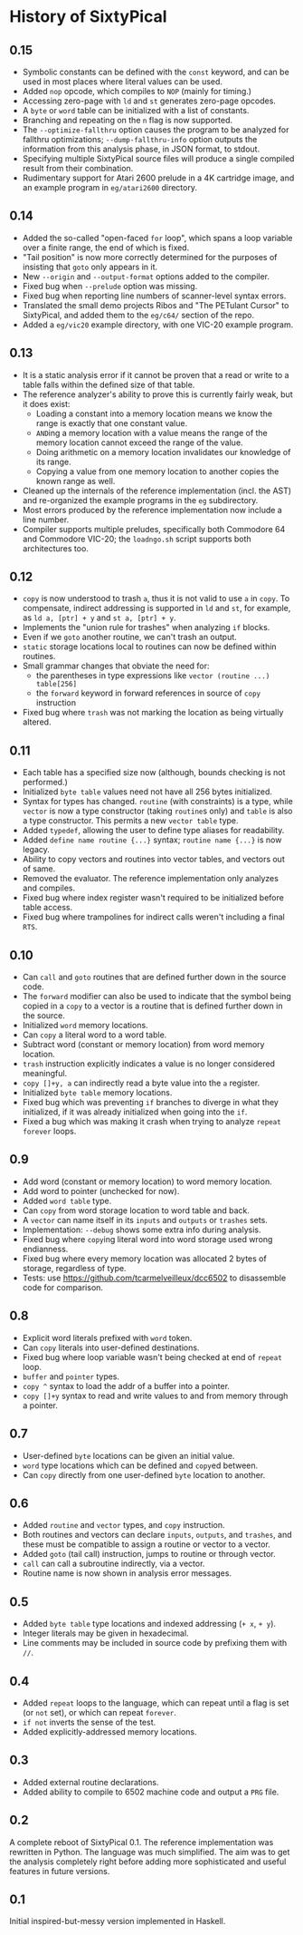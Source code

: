 History of SixtyPical
=====================

0.15
----

*   Symbolic constants can be defined with the `const` keyword, and can
    be used in most places where literal values can be used.
*   Added `nop` opcode, which compiles to `NOP` (mainly for timing.)
*   Accessing zero-page with `ld` and `st` generates zero-page opcodes.
*   A `byte` or `word` table can be initialized with a list of constants.
*   Branching and repeating on the `n` flag is now supported.
*   The `--optimize-fallthru` option causes the program to be analyzed
    for fallthru optimizations; `--dump-fallthru-info` option outputs the
    information from this analysis phase, in JSON format, to stdout.
*   Specifying multiple SixtyPical source files will produce a single
    compiled result from their combination.
*   Rudimentary support for Atari 2600 prelude in a 4K cartridge image,
    and an example program in `eg/atari2600` directory.

0.14
----

*   Added the so-called "open-faced `for` loop", which spans a loop
    variable over a finite range, the end of which is fixed.
*   "Tail position" is now more correctly determined for the purposes of
    insisting that `goto` only appears in it.
*   New `--origin` and `--output-format` options added to the compiler.
*   Fixed bug when `--prelude` option was missing.
*   Fixed bug when reporting line numbers of scanner-level syntax errors.
*   Translated the small demo projects Ribos and "The PETulant Cursor" to
    SixtyPical, and added them to the `eg/c64/` section of the repo.
*   Added a `eg/vic20` example directory, with one VIC-20 example program.

0.13
----

*   It is a static analysis error if it cannot be proven that a read or write
    to a table falls within the defined size of that table.
*   The reference analyzer's ability to prove this is currently fairly weak,
    but it does exist:
    *   Loading a constant into a memory location means we know the range
        is exactly that one constant value.
    *   `AND`ing a memory location with a value means the range of the
        memory location cannot exceed the range of the value.
    *   Doing arithmetic on a memory location invalidates our knowledge
        of its range.
    *   Copying a value from one memory location to another copies the
        known range as well.
*   Cleaned up the internals of the reference implementation (incl. the AST)
    and re-organized the example programs in the `eg` subdirectory.
*   Most errors produced by the reference implementation now include a line number.
*   Compiler supports multiple preludes, specifically both Commodore 64 and
    Commodore VIC-20; the `loadngo.sh` script supports both architectures too.

0.12
----

*   `copy` is now understood to trash `a`, thus it is not valid to use `a` in `copy`.
    To compensate, indirect addressing is supported in `ld` and `st`, for example,
    as `ld a, [ptr] + y` and `st a, [ptr] + y`.
*   Implements the "union rule for trashes" when analyzing `if` blocks.
*   Even if we `goto` another routine, we can't trash an output.
*   `static` storage locations local to routines can now be defined within routines.
*   Small grammar changes that obviate the need for:
    *   the parentheses in type expressions like `vector (routine ...) table[256]`
    *   the `forward` keyword in forward references in source of `copy` instruction
*   Fixed bug where `trash` was not marking the location as being virtually altered.

0.11
----

*   Each table has a specified size now (although, bounds checking is not performed.)
*   Initialized `byte table` values need not have all 256 bytes initialized.
*   Syntax for types has changed. `routine` (with constraints) is a type, while
    `vector` is now a type constructor (taking `routine`s only) and `table` is
    also a type constructor.  This permits a new `vector table` type.
*   Added `typedef`, allowing the user to define type aliases for readability.
*   Added `define name routine {...}` syntax; `routine name {...}` is now legacy.
*   Ability to copy vectors and routines into vector tables, and vectors out of same.
*   Removed the evaluator.  The reference implementation only analyzes and compiles.
*   Fixed bug where index register wasn't required to be initialized before table access.
*   Fixed bug where trampolines for indirect calls weren't including a final `RTS`.

0.10
----

*   Can `call` and `goto` routines that are defined further down in the source code.
*   The `forward` modifier can also be used to indicate that the symbol being copied
    in a `copy` to a vector is a routine that is defined further down in the source.
*   Initialized `word` memory locations.
*   Can `copy` a literal word to a word table.
*   Subtract word (constant or memory location) from word memory location.
*   `trash` instruction explicitly indicates a value is no longer considered meaningful.
*   `copy []+y, a` can indirectly read a byte value into the `a` register.
*   Initialized `byte table` memory locations.
*   Fixed bug which was preventing `if` branches to diverge in what they initialized,
    if it was already initialized when going into the `if`.
*   Fixed a bug which was making it crash when trying to analyze `repeat forever` loops.

0.9
---

*   Add word (constant or memory location) to word memory location.
*   Add word to pointer (unchecked for now).
*   Added `word table` type.
*   Can `copy` from word storage location to word table and back.
*   A `vector` can name itself in its `inputs` and `outputs` or `trashes` sets.
*   Implementation: `--debug` shows some extra info during analysis.
*   Fixed bug where `copy`ing literal word into word storage used wrong endianness.
*   Fixed bug where every memory location was allocated 2 bytes of storage, regardless of type.
*   Tests: use https://github.com/tcarmelveilleux/dcc6502 to disassemble code for comparison.

0.8
---

*   Explicit word literals prefixed with `word` token.
*   Can `copy` literals into user-defined destinations.
*   Fixed bug where loop variable wasn't being checked at end of `repeat` loop.
*   `buffer` and `pointer` types.
*   `copy ^` syntax to load the addr of a buffer into a pointer.
*   `copy []+y` syntax to read and write values to and from memory through a pointer.

0.7
---

*   User-defined `byte` locations can be given an initial value.
*   `word` type locations which can be defined and `copy`ed between.
*   Can `copy` directly from one user-defined `byte` location to another.

0.6
---

*   Added `routine` and `vector` types, and `copy` instruction.
*   Both routines and vectors can declare `inputs`, `outputs`, and `trashes`,
    and these must be compatible to assign a routine or vector to a vector.
*   Added `goto` (tail call) instruction, jumps to routine or through vector.
*   `call` can call a subroutine indirectly, via a vector.
*   Routine name is now shown in analysis error messages.

0.5
---

*   Added `byte table` type locations and indexed addressing (`+ x`, `+ y`).
*   Integer literals may be given in hexadecimal.
*   Line comments may be included in source code by prefixing them with `//`.

0.4
---

*   Added `repeat` loops to the language, which can repeat until a flag
    is set (or `not` set), or which can repeat `forever`.
*   `if not` inverts the sense of the test.
*   Added explicitly-addressed memory locations.

0.3
---

*   Added external routine declarations.
*   Added ability to compile to 6502 machine code and output a `PRG` file.

0.2
---

A complete reboot of SixtyPical 0.1.  The reference implementation was
rewritten in Python.  The language was much simplified.  The aim was to get the
analysis completely right before adding more sophisticated and useful features
in future versions.

0.1
---

Initial inspired-but-messy version implemented in Haskell.
